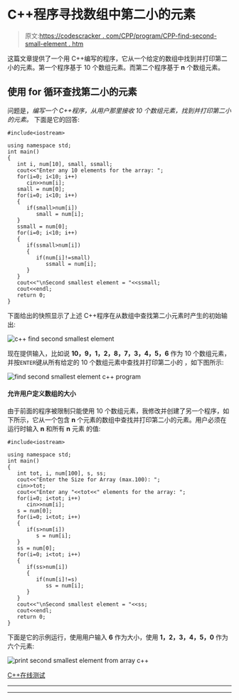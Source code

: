 # C++程序寻找数组中第二小的元素

> 原文:[https://codescracker . com/CPP/program/CPP-find-second-small-element . htm](https://codescracker.com/cpp/program/cpp-find-second-smallest-element.htm)

这篇文章提供了一个用 C++编写的程序，它从一个给定的数组中找到并打印第二小的元素。第一个程序基于 10 个数组元素。而第二个程序基于 **n** 个数组元素。

## 使用 for 循环查找第二小的元素

问题是，*编写一个 C++程序，从用户那里接收 10 个数组元素，找到并打印第二小的元素。* 下面是它的回答:

```
#include<iostream>

using namespace std;
int main()
{
   int i, num[10], small, ssmall;
   cout<<"Enter any 10 elements for the array: ";
   for(i=0; i<10; i++)
      cin>>num[i];
   small = num[0];
   for(i=0; i<10; i++)
   {
      if(small>num[i])
         small = num[i];
   }
   ssmall = num[0];
   for(i=0; i<10; i++)
   {
      if(ssmall>num[i])
      {
         if(num[i]!=small)
            ssmall = num[i];
      }
   }
   cout<<"\nSecond smallest element = "<<ssmall;
   cout<<endl;
   return 0;
}
```

下面给出的快照显示了上述 C++程序在从数组中查找第二小元素时产生的初始输出:

![c++ find second smallest element](../Images/3bcf1d7045226d775d65b61e93f98508.png)

现在提供输入，比如说 **10，9，1，2，8，7，3，4，5，6** 作为 10 个数组元素，并按`ENTER`键从所有给定的 10 个数组元素中查找并打印第二小的 ，如下图所示:

![find second smallest element c++ program](../Images/d9d98832706ba93e77737469b6c38627.png)

#### 允许用户定义数组的大小

由于前面的程序被限制只能使用 10 个数组元素，我修改并创建了另一个程序，如下所示，它从一个包含 **n** 个元素的数组中查找并打印第二小的元素。用户必须在运行时输入 **n** 和所有 **n** 元素 的值:

```
#include<iostream>

using namespace std;
int main()
{
   int tot, i, num[100], s, ss;
   cout<<"Enter the Size for Array (max.100): ";
   cin>>tot;
   cout<<"Enter any "<<tot<<" elements for the array: ";
   for(i=0; i<tot; i++)
      cin>>num[i];
   s = num[0];
   for(i=0; i<tot; i++)
   {
      if(s>num[i])
         s = num[i];
   }
   ss = num[0];
   for(i=0; i<tot; i++)
   {
      if(ss>num[i])
      {
         if(num[i]!=s)
            ss = num[i];
      }
   }
   cout<<"\nSecond smallest element = "<<ss;
   cout<<endl;
   return 0;
}
```

下面是它的示例运行，使用用户输入 **6** 作为大小，使用 **1，2，3，4，5，0** 作为六个元素:

![print second smallest element from array c++](../Images/92c84a001bcca438392f9586e453d3ad.png)

[C++在线测试](/exam/showtest.php?subid=3)

* * *

* * *